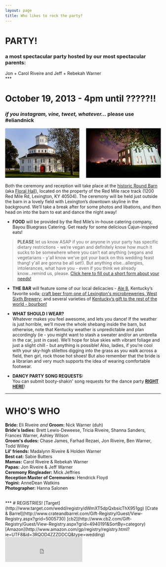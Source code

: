 ```yaml
---
layout: page
title: Who likes to rock the party?
---
```


# PARTY!
### a most spectacular party hosted by our most spectacular parents:  
<div class="the-lovely-couple">Jon + Carol Riveire and Jeff + Rebekah Warner</div>  
***  

# October 19, 2013 - 4pm until ?????!!  
### *if you instagram, vine, tweet, whatever...* __please use #eliandnick__

![Floral Hall](/public/images/roundbarn.png)

Both the ceremony and reception will take place at the [historic Round Barn](http://www.theredmile.com/redmile/our-track/virtual-tour/round-barn) (aka [Floral Hall](http://www.nps.gov/nr/travel/lexington/flo.htm)), located on the property of the Red Mile race track (1200 Red Mile Rd, Lexington, KY 40504). The ceremony will be held just outside the barn in a lovely field with Lexington’s downtown skyline in the background. We’ll take a break after for some photos and libations, and then head on into the barn to eat and dance the night away!


* __FOOD__ will be provided by the Red Mile’s in-house catering company, Bayou Bluegrass Catering. Get ready for some delicious Cajun-inspired eats! 
> __PLEASE__ let us know ASAP if you or anyone in your party has specific dietary restrictions - we’re vegan and definitely
> know how much it sucks to be somewhere where you can’t eat anything (vegans and vegetarians - y'all know we've got your back on this wedding feast thang! y'all are gonna be all set!). But anything else...allergies, intolerances, what have you - even if you think we already know...remind us,
> please. [Click here to fill out a short form about your needs!](https://docs.google.com/forms/d/1xijIxX8u_KMS4HHNuonFYEjLrXo4Rp-0Mb_KqjEbHfY/viewform) 

* __THE BAR__ will feature some of our local delicacies - [Ale 8](http://en.wikipedia.org/wiki/Ale-8-One), Kentucky’s favorite soda; [craft beer from one of Lexington's microbreweries, West Sixth Brewery](http://www.craftbeer.com/featured-brewery/west-sixth-brewing-company); and several varieties of [Kentucky’s gift to the rest of the world - bourbon!](http://en.wikipedia.org/wiki/Bourbon_whiskey)  

* __WHAT SHOULD I WEAR?__  
Whatever makes you feel awesome, and lets you dance! If the weather is just horrible, we’ll move the whole shebang inside the barn, but otherwise, note that Kentucky weather is unpredictable and plan accordingly (ie - you might want to stash a sweater and/or an umbrella in the car, just in case). We’ll hope for blue skies with vibrant foliage and just a slight chill - but anything is possible! Also, ladies, if you’re cool with your sky-high stilettos digging into the grass as you walk across a field, then girl, rock those hot shoes! But also remember that the bride is a librarian and very much supports the idea of wearing comfortable footwear.

* __DANCY PARTY SONG REQUESTS:__  
You can submit booty-shakin' song requests for the dance party [__RIGHT HERE__](https://docs.google.com/forms/d/1gRWS1Tq05aKgqhNKMSdVZyEexFCqHIZ7Ep4yYwHhsSc/viewform)!

***
# WHO'S WHO  
__Bride:__ Eli Riveire _and_ __Groom:__ Nick Warner (duh)  
__Bride's ladies:__ Brett Lewis-Deweese, Tricia Riveire, Shanna Sanders, Frances Warner, Ashley Wilson  
__Groom's dudes:__ Chase James, Farhad Rezaei, Jon Riveire, Ben Warner, Todd Willey   
__Lil' friends:__ Madalynn Riveire & Holden Warner  
__Best cat:__ Sabie Butters  
__Mamas:__ Carol Riveire & Rebekah Warner  
__Papas:__ Jon Riveire & Jeff Warner  
__Ceremony Ringleader:__ Mick Jeffries  
__Reception Master of Ceremonies:__ Hendrick Floyd  
__Yogini:__ AnneDean Watkins  
__Photographer:__ Hanna Salonen  

<br>
***
# REGISTRIES!  
[Target](http://www.target.com/wedd/registry/dWmXT5dpQxbsicThX951gg)  
[Crate & Barrel](http://www.crateandbarrel.com/Gift-Registry/Guest/View-Registry.aspx?grid=5005730)   
[cb2](http://www.cb2.com/Gift-Registry/Guest/View-Registry.aspx?grid=4940191&SortBy=category)  
[Amazon](http://www.amazon.com/gp/registry/registry.html?ie=UTF8&id=3RQOD4ZZZDDCQ&type=wedding)  

<br>
<iframe src="https://embed.spotify.com/?uri=spotify:user:eliriveire:playlist:3dsWfGQ52I0sMD0rj7Yg1X" width="250" height="80" frameborder="0" allowtransparency="true">
</iframe>
<br>
<br>


